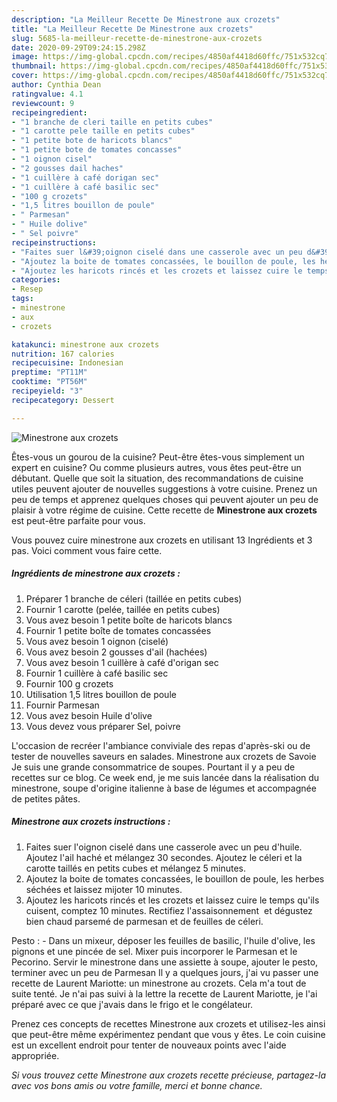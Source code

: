 ```yaml
---
description: "La Meilleur Recette De Minestrone aux crozets"
title: "La Meilleur Recette De Minestrone aux crozets"
slug: 5685-la-meilleur-recette-de-minestrone-aux-crozets
date: 2020-09-29T09:24:15.298Z
image: https://img-global.cpcdn.com/recipes/4850af4418d60ffc/751x532cq70/minestrone-aux-crozets-photo-principale-de-la-recette.jpg
thumbnail: https://img-global.cpcdn.com/recipes/4850af4418d60ffc/751x532cq70/minestrone-aux-crozets-photo-principale-de-la-recette.jpg
cover: https://img-global.cpcdn.com/recipes/4850af4418d60ffc/751x532cq70/minestrone-aux-crozets-photo-principale-de-la-recette.jpg
author: Cynthia Dean
ratingvalue: 4.1
reviewcount: 9
recipeingredient:
- "1 branche de cleri taille en petits cubes"
- "1 carotte pele taille en petits cubes"
- "1 petite bote de haricots blancs"
- "1 petite bote de tomates concasses"
- "1 oignon cisel"
- "2 gousses dail haches"
- "1 cuillère à café dorigan sec"
- "1 cuillère à café basilic sec"
- "100 g crozets"
- "1,5 litres bouillon de poule"
- " Parmesan"
- " Huile dolive"
- " Sel poivre"
recipeinstructions:
- "Faites suer l&#39;oignon ciselé dans une casserole avec un peu d&#39;huile. Ajoutez l&#39;ail haché et mélangez 30 secondes. Ajoutez le céleri et la carotte taillés en petits cubes et mélangez 5 minutes."
- "Ajoutez la boite de tomates concassées, le bouillon de poule, les herbes séchées et laissez mijoter 10 minutes."
- "Ajoutez les haricots rincés et les crozets et laissez cuire le temps qu&#39;ils cuisent, comptez 10 minutes. Rectifiez l&#39;assaisonnement  et dégustez bien chaud parsemé de parmesan et de feuilles de céleri."
categories:
- Resep
tags:
- minestrone
- aux
- crozets

katakunci: minestrone aux crozets 
nutrition: 167 calories
recipecuisine: Indonesian
preptime: "PT11M"
cooktime: "PT56M"
recipeyield: "3"
recipecategory: Dessert

---
```



![Minestrone aux crozets](https://img-global.cpcdn.com/recipes/4850af4418d60ffc/751x532cq70/minestrone-aux-crozets-photo-principale-de-la-recette.jpg)

Êtes-vous un gourou de la cuisine? Peut-être êtes-vous simplement un expert en cuisine? Ou comme plusieurs autres, vous êtes peut-être un débutant. Quelle que soit la situation, des recommandations de cuisine utiles peuvent ajouter de nouvelles suggestions à votre cuisine. Prenez un peu de temps et apprenez quelques choses qui peuvent ajouter un peu de plaisir à votre régime de cuisine. Cette recette de <strong> Minestrone aux crozets </strong> est peut-être parfaite pour vous.

<!--inarticleads1-->

Vous pouvez cuire minestrone aux crozets en utilisant 13 Ingrédients et 3 pas. Voici comment vous faire cette.

##### Ingrédients de minestrone aux crozets :

1. Préparer 1 branche de céleri (taillée en petits cubes)
1. Fournir 1 carotte (pelée, taillée en petits cubes)
1. Vous avez besoin 1 petite boîte de haricots blancs
1. Fournir 1 petite boîte de tomates concassées
1. Vous avez besoin 1 oignon (ciselé)
1. Vous avez besoin 2 gousses d&#39;ail (hachées)
1. Vous avez besoin 1 cuillère à café d&#39;origan sec
1. Fournir 1 cuillère à café basilic sec
1. Fournir 100 g crozets
1. Utilisation 1,5 litres bouillon de poule
1. Fournir  Parmesan
1. Vous avez besoin  Huile d&#39;olive
1. Vous devez vous préparer  Sel, poivre


L&#39;occasion de recréer l&#39;ambiance conviviale des repas d&#39;après-ski ou de tester de nouvelles saveurs en salades. Minestrone aux crozets de Savoie Je suis une grande consommatrice de soupes. Pourtant il y a peu de recettes sur ce blog. Ce week end, je me suis lancée dans la réalisation du minestrone, soupe d&#39;origine italienne à base de légumes et accompagnée de petites pâtes. 

<!--inarticleads2-->

##### Minestrone aux crozets instructions :

1. Faites suer l&#39;oignon ciselé dans une casserole avec un peu d&#39;huile. Ajoutez l&#39;ail haché et mélangez 30 secondes. Ajoutez le céleri et la carotte taillés en petits cubes et mélangez 5 minutes.
1. Ajoutez la boite de tomates concassées, le bouillon de poule, les herbes séchées et laissez mijoter 10 minutes.
1. Ajoutez les haricots rincés et les crozets et laissez cuire le temps qu&#39;ils cuisent, comptez 10 minutes. Rectifiez l&#39;assaisonnement  et dégustez bien chaud parsemé de parmesan et de feuilles de céleri.


Pesto : - Dans un mixeur, déposer les feuilles de basilic, l&#39;huile d&#39;olive, les pignons et une pincée de sel. Mixer puis incorporer le Parmesan et le Pecorino. Servir le minestrone dans une assiette à soupe, ajouter le pesto, terminer avec un peu de Parmesan Il y a quelques jours, j&#39;ai vu passer une recette de Laurent Mariotte: un minestrone au crozets. Cela m&#39;a tout de suite tenté. Je n&#39;ai pas suivi à la lettre la recette de Laurent Mariotte, je l&#39;ai préparé avec ce que j&#39;avais dans le frigo et le congélateur. 

<!--inarticleads1-->

<p>
Prenez ces concepts de recettes Minestrone aux crozets et utilisez-les ainsi que peut-être même expérimentez pendant que vous y êtes. Le coin cuisine est un excellent endroit pour tenter de nouveaux points avec l'aide appropriée.
</p>

<p>
<i>Si vous trouvez cette Minestrone aux crozets recette précieuse, partagez-la avec vos bons amis ou votre famille, merci et bonne chance.</i>
</p>
